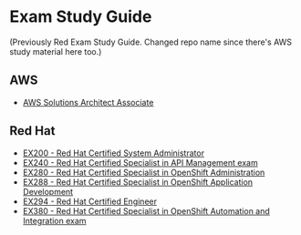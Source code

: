 # Exam Study Guide

(Previously Red Exam Study Guide. Changed repo name since there's AWS study
material here too.)

## AWS

- [AWS Solutions Architect Associate](AWS-Solutions-Architect-Associate.md)

## Red Hat

- [EX200 - Red Hat Certified System Administrator](EX200.md)
- [EX240 - Red Hat Certified Specialist in API Management exam](EX240.md)
- [EX280 - Red Hat Certified Specialist in OpenShift Administration](EX280.md)
- [EX288 - Red Hat Certified Specialist in OpenShift Application Development](EX288.md)
- [EX294 - Red Hat Certified Engineer](EX294.md)
- [EX380 - Red Hat Certified Specialist in OpenShift Automation and Integration exam](EX380.md)

